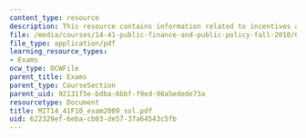 ```yaml
---
content_type: resource
description: This resource contains information related to incentives and public solutions.
file: /media/courses/14-41-public-finance-and-public-policy-fall-2010/622329ef6ebacb03de5737a64543c5fb_MIT14_41F10_exam2009_sol.pdf
file_type: application/pdf
learning_resource_types:
- Exams
ocw_type: OCWFile
parent_title: Exams
parent_type: CourseSection
parent_uid: 92131f5e-bdba-6bbf-f9ed-96a5edede73a
resourcetype: Document
title: MIT14_41F10_exam2009_sol.pdf
uid: 622329ef-6eba-cb03-de57-37a64543c5fb
---
```

